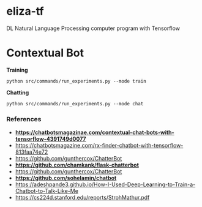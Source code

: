 # eliza-tf
DL Natural Language Processing computer program with Tensorflow

# Contextual Bot

**Training**
```
python src/commands/run_experiments.py --mode train
```

**Chatting**
```
python src/commands/run_experiments.py --mode chat
```
### References
- **https://chatbotsmagazinae.com/contextual-chat-bots-with-tensorflow-4391749d0077**
- https://chatbotsmagazine.com/rx-finder-chatbot-with-tensorflow-813faa74e72
- https://github.com/gunthercox/ChatterBot
- **https://github.com/chamkank/flask-chatterbot**
- https://github.com/gunthercox/ChatterBot
- **https://github.com/sohelamin/chatbot**
- https://adeshpande3.github.io/How-I-Used-Deep-Learning-to-Train-a-Chatbot-to-Talk-Like-Me
- https://cs224d.stanford.edu/reports/StrohMathur.pdf